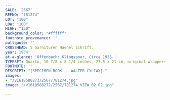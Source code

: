 ```yaml
---
SALE: '2567'
REFNO: "781274"
LOT: "100"
LOW: "100"
HIGH: "150"
background_color: "#ffffff"
footnote_provenance: ''
pullquote: ''
CROSSHEAD: 5 Garnituren Haenel Schrift.
year: 1934
at-a-glance: 'Offenbach: Klingspoor, Circa 1933.'
TYPESET: Quarto, 10 7/8 x 8 1/4 inches, 27.5 x 21 cm, original wrappers.
FOOTNOTE: ''
DESCRIPT: "[SPECIMEN BOOK  — WALTER CYLIAX]."
images:
- "/v1618588273/2567/781274.jpg"
image: "/v1618588272/2567/781274_VIEW_02_02.jpg"

---
```


